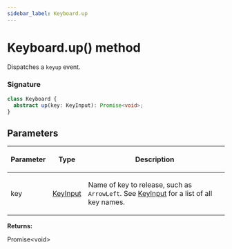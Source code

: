 ```yaml
---
sidebar_label: Keyboard.up
---
```


# Keyboard.up() method

Dispatches a `keyup` event.

### Signature

```typescript
class Keyboard {
  abstract up(key: KeyInput): Promise<void>;
}
```

## Parameters

<table><thead><tr><th>

Parameter

</th><th>

Type

</th><th>

Description

</th></tr></thead>
<tbody><tr><td>

key

</td><td>

[KeyInput](./puppeteer.keyinput.md)

</td><td>

Name of key to release, such as `ArrowLeft`. See [KeyInput](./puppeteer.keyinput.md) for a list of all key names.

</td></tr>
</tbody></table>

**Returns:**

Promise&lt;void&gt;
